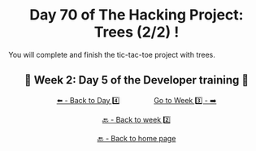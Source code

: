 <h1 align="center">Day 70 of The Hacking Project: Trees (2/2) !</h1>

You will complete and finish the tic-tac-toe project with trees.

<h2 align="center">🎉 Week 2: Day 5 of the Developer training 🎉</h2>

<div align="center">
  
  [⬅️ - Back to Day 4️⃣](https://github.com/BenjaminCharmes/THP_Developer/tree/main/Week_2/Day_4)
  &nbsp;&nbsp;&nbsp;&nbsp;&nbsp;&nbsp;&nbsp;&nbsp;&nbsp;&nbsp;&nbsp;&nbsp;&nbsp;&nbsp;&nbsp;
  [Go to Week 3️⃣ - ➡️](https://github.com/BenjaminCharmes/THP_Developer/tree/main/Week_3)

</div>

<div align="center">

  [🔙 - Back to week 2️⃣](https://github.com/BenjaminCharmes/THP_Developer/tree/main/Week_2)

  [🔙 - Back to home page](https://github.com/BenjaminCharmes/THP_Developer)

</div>
